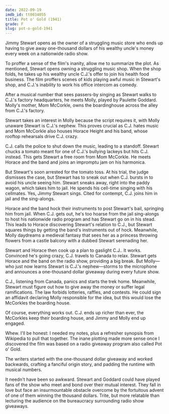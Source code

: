 ```yaml
---
date: 2022-09-19
imdb_id: tt0034055
title: Pot o' Gold (1941)
grade: F
slug: pot-o-gold-1941
---
```


Jimmy Stewart opens as the owner of a struggling music store who ends up having to give away one-thousand dollars of his wealthy uncle's money every week on a nationwide radio show.

<!-- end -->

To proffer a sense of the film's inanity, allow me to summarize the plot. As mentioned, Stewart opens owning a struggling music shop. When the shop folds, he takes up his wealthy uncle C.J.'s offer to join his health food business. The film proffers scenes of kids playing awful music in Stewart's shop, and C.J.'s inability to work his office intercom as comedy.

After a musical number that sees passers-by singing as Stewart walks to C.J.'s factory headquarters, he meets Molly, played by Paulette Goddard. Molly's mother, Mom McCorkle, owns the boardinghouse across the alley from C.J.'s factory.

Stewart takes an interest in Molly because the script requires it, with Molly unaware Stewart is C.J.'s nephew. This proves crucial as C.J. hates music and Mom McCorkle also houses Horace Height and his band, whose rooftop rehearsals drive C.J. crazy.

C.J. calls the police to shut down the music, leading to a standoff. Stewart chucks a tomato meant for one of C.J.'s bullying lackeys but hits C.J. instead. This gets Stewart a free room from Mom McCorkle. He meets Horace and the band and joins an impromptu jam on his harmonica.

But Stewart's soon arrested for the tomato toss. At his trial, the judge dismisses the case, but Stewart has to sneak out when C.J. bursts in to avoid his uncle seeing him. Stewart sneaks away, right into the paddy wagon, which takes him to jail. He spends his cell-time singing with his cellmates. Yes, Jimmy Stewart sings. Cited for contempt, C.J. joins him in jail and the sing-alongs.

Horace and the band hock their instruments to post Stewart's bail, springing him from jail. When C.J. gets out, he's too hoarse from the jail sing-alongs to host his nationwide radio program and has Stewart go on in his stead. This leads to Horace discovering Stewart's relation to C.J., but Stewart squares things by getting the band's instruments out of hock. Meanwhile, Molly daydreams a medieval fantasy that sees her as a princess throwing flowers from a castle balcony with a dubbed Stewart serenading her.

Stewart and Horace then cook up a plan to gaslight C.J.. It works. Convinced he's going crazy, C.J. travels to Canada to relax. Stewart gets Horace and the band on the radio show, providing a big break. But Molly—who just now learns Stewart is C.J.'s nephew—storms to the microphone and announces a one-thousand dollar giveaway during every future show.

C.J., listening from Canada, panics and starts the trek home. Meanwhile, Stewart must figure out how to give away the money or suffer legal ramifications. The law forbids lotteries, raffles, and contests. He could sign an affidavit declaring Molly responsible for the idea, but this would lose the McCorkles the boarding house.

Of course, everything works out. C.J. ends up richer than ever, the McCorkles keep their boarding house, and Jimmy and Molly end up engaged.

Whew. I'll be honest: I needed my notes, plus a refresher synopsis from Wikipedia to pull that together. The inane plotting made more sense once I discovered the film was based on a radio giveaway program also called Pot o' Gold.

The writers started with the one-thousand dollar giveaway and worked backwards, crafting a fanciful origin story, and padding the runtime with musical numbers.

It needn't have been so awkward. Stewart and Goddard could have played fans of the show who meet and bond over their mutual interest. They fall in love but face an insurmountable obstacle overcome by the fortuitous advent of one of them winning the thousand dollars. Trite, but more relatable than lecturing the audience on the bureaucracy surrounding radio show giveaways.